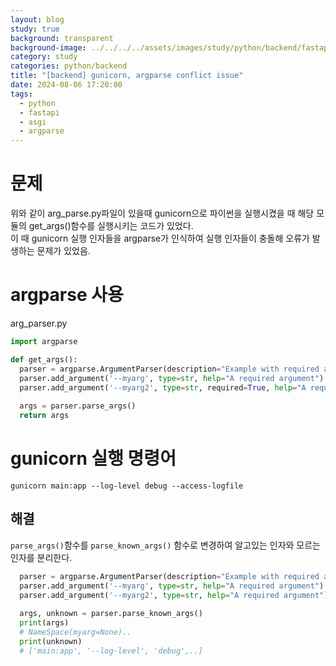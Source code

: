 ```yaml
---
layout: blog
study: true
background: transparent
background-image: ../../../../assets/images/study/python/backend/fastapi.png
category: study
categories: python/backend
title: "[backend] gunicorn, argparse conflict issue"
date: 2024-08-06 17:20:00
tags:
  - python
  - fastapi
  - asgi
  - argparse
---
```


# 문제

위와 같이 arg_parse.py파일이 있을때 gunicorn으로 파이썬을 실행시켰을 때 해당 모듈의 get_args()함수를 실행시키는 코드가 있었다.   
이 때 gunicorn 실행 인자들을 argparse가 인식하여 실행 인자들이 충돌해 오류가 발생하는 문제가 있었음.

# argparse 사용

arg_parser.py

```python
import argparse

def get_args():
  parser = argparse.ArgumentParser(description="Example with required argument")
  parser.add_argument('--myarg', type=str, help="A required argument")
  parser.add_argument('--myarg2', type=str, required=True, help="A required argument")
  
  args = parser.parse_args()
  return args

```

# gunicorn 실행 명령어

``gunicorn main:app --log-level debug --access-logfile``

## 해결

``parse_args()``함수를 ``parse_known_args()`` 함수로 변경하여 알고있는 인자와 모르는 인자를 분리한다.

```python
  parser = argparse.ArgumentParser(description="Example with required argument")
  parser.add_argument('--myarg', type=str, help="A required argument")
  parser.add_argument('--myarg2', type=str, help="A required argument")
  
  args, unknown = parser.parse_known_args()
  print(args)
  # NameSpace(myarg=None)..
  print(unknown)
  # ['main:app', '--log-level', 'debug',..]
```